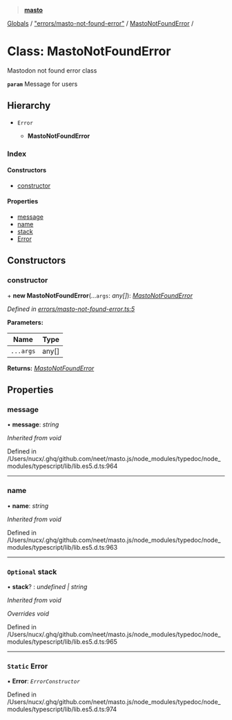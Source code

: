 > **[masto](../README.md)**

[Globals](../globals.md) / ["errors/masto-not-found-error"](../modules/_errors_masto_not_found_error_.md) / [MastoNotFoundError](_errors_masto_not_found_error_.mastonotfounderror.md) /

# Class: MastoNotFoundError

Mastodon not found error class

**`param`** Message for users

## Hierarchy

* `Error`

  * **MastoNotFoundError**

### Index

#### Constructors

* [constructor](_errors_masto_not_found_error_.mastonotfounderror.md#constructor)

#### Properties

* [message](_errors_masto_not_found_error_.mastonotfounderror.md#message)
* [name](_errors_masto_not_found_error_.mastonotfounderror.md#name)
* [stack](_errors_masto_not_found_error_.mastonotfounderror.md#optional-stack)
* [Error](_errors_masto_not_found_error_.mastonotfounderror.md#static-error)

## Constructors

###  constructor

\+ **new MastoNotFoundError**(...`args`: *any[]*): *[MastoNotFoundError](_errors_masto_not_found_error_.mastonotfounderror.md)*

*Defined in [errors/masto-not-found-error.ts:5](https://github.com/neet/masto.js/blob/aaa534e/src/errors/masto-not-found-error.ts#L5)*

**Parameters:**

Name | Type |
------ | ------ |
`...args` | any[] |

**Returns:** *[MastoNotFoundError](_errors_masto_not_found_error_.mastonotfounderror.md)*

## Properties

###  message

• **message**: *string*

*Inherited from void*

Defined in /Users/nucx/.ghq/github.com/neet/masto.js/node_modules/typedoc/node_modules/typescript/lib/lib.es5.d.ts:964

___

###  name

• **name**: *string*

*Inherited from void*

Defined in /Users/nucx/.ghq/github.com/neet/masto.js/node_modules/typedoc/node_modules/typescript/lib/lib.es5.d.ts:963

___

### `Optional` stack

• **stack**? : *undefined | string*

*Inherited from void*

*Overrides void*

Defined in /Users/nucx/.ghq/github.com/neet/masto.js/node_modules/typedoc/node_modules/typescript/lib/lib.es5.d.ts:965

___

### `Static` Error

▪ **Error**: *`ErrorConstructor`*

Defined in /Users/nucx/.ghq/github.com/neet/masto.js/node_modules/typedoc/node_modules/typescript/lib/lib.es5.d.ts:974
